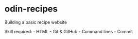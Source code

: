 # odin-recipes

Building a basic recipe website

Skill required:
    - HTML
    - Git & GitHub
    - Command lines
    - Commit